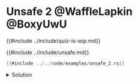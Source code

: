 # Unsafe 2 @WaffleLapkin @BoxyUwU

{{#include ../include/quiz-is-wip.md}}

{{#include ../include/unsafe.md}}

```rust
{{#include ../../code/examples/unsafe_2.rs}}
```

<details>
<summary>Solution</summary>

```
{{#include ../../code/examples/stderr/unsafe_2.stderr}}
```

</details>
